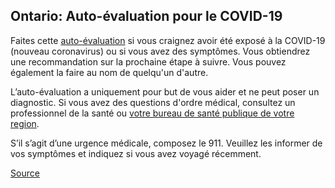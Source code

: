## Ontario: Auto-évaluation pour le COVID-19

Faites cette [auto-évaluation](https://covid-19.ontario.ca/autoevaluation/) si vous craignez avoir été exposé à la COVID-19 (nouveau coronavirus) ou si vous avez des symptômes. Vous obtiendrez une recommandation sur la prochaine étape à suivre. Vous pouvez également la faire au nom de quelqu'un d'autre.

L’auto-évaluation a uniquement pour but de vous aider et ne peut poser un diagnostic. Si vous avez des questions d'ordre médical, consultez un professionnel de la santé ou [votre bureau de santé publique de votre region](http://www.health.gov.on.ca/fr/common/system/services/phu/locations.aspx).

S’il s’agit d’une urgence médicale, composez le 911. Veuillez les informer de vos symptômes et indiquez si vous avez voyagé récemment.

[Source](https://covid-19.ontario.ca/autoevaluation/)
